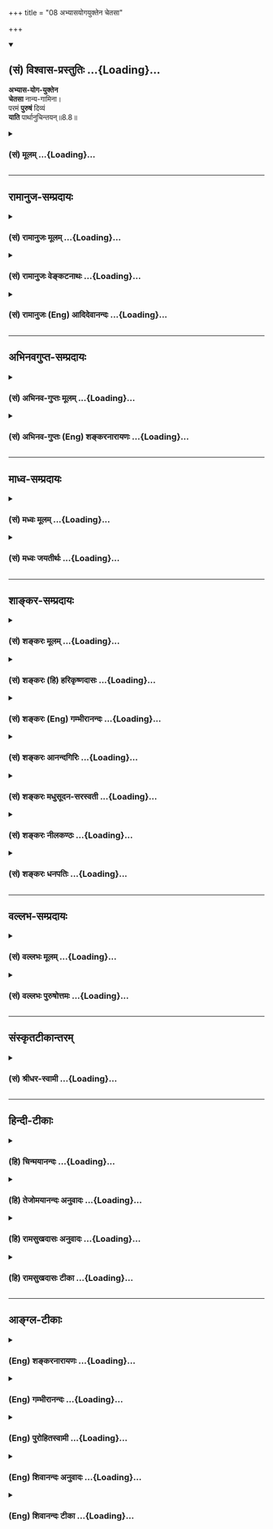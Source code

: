 +++
title = "08 अभ्यासयोगयुक्तेन चेतसा"

+++
<div class="js_include" newlevelforh1="2" title="(सं) विश्वास-प्रस्तुतिः" unfilled url="/purANam_vaiShNavam/mahAbhAratam/06-bhIShma-parva/03-bhagavad-gItA-parva/saMskRtam/vishvAsa-prastutiH/08_axara-para-brahma-yo/08_abhyAsayogayukten.md">
<details open><summary><h2>(सं) विश्वास-प्रस्तुतिः ...{Loading}...</h2></summary>

**अभ्यास-योग-युक्तेन**  
**चेतसा** नान्य-गामिना।  
परमं **पुरुषं** दिव्यं  
**याति** पार्थानुचिन्तयन्॥8.8॥
</details>
</div>
<div class="js_include collapsed" newlevelforh1="3" title="(सं) मूलम्" unfilled url="/purANam_vaiShNavam/mahAbhAratam/06-bhIShma-parva/03-bhagavad-gItA-parva/saMskRtam/mUlam/08_axara-para-brahma-yo/08_abhyAsayogayukten.md">
<details><summary><h3>(सं) मूलम् ...{Loading}...</h3></summary>

अभ्यासयोगयुक्तेन चेतसा नान्यगामिना।  
परमं पुरुषं दिव्यं याति पार्थानुचिन्तयन्।।8.8।।
</details>
</div>


_________________
## रामानुज-सम्प्रदायः
<div class="js_include collapsed" newlevelforh1="3" title="(सं) रामानुजः मूलम्" unfilled url="/purANam_vaiShNavam/mahAbhAratam/06-bhIShma-parva/03-bhagavad-gItA-parva/saMskRtam/rAmAnujaH/mUlam/08_axara-para-brahma-yo/08_abhyAsayogayukten.md">
<details><summary><h3>(सं) रामानुजः मूलम् ...{Loading}...</h3></summary>

।।8.8।। अहरहः अभ्यासयोगाभ्यां युक्ततया **नान्यगामिना चेतसा** अन्तकाले
**परमं पुरुषं दिव्यं** मां वक्ष्यमाणप्रकारं **चिन्तयन्** माम् एव
**याति** आदिभरतमृगत्वप्राप्तिवत् ऐश्वर्यविशिष्टतया मत्समानाकारो
भवति। अभ्यासो नित्यनैमित्तिकाविरुद्वेषु सर्वेषु कालेषु मनसा
उपास्यसंशीलनम् योगः तु अहरहः योगकाले अनुष्ठीयमानं यथोक्तलक्षणम् उपासनम्।

</details>
</div>
<div class="js_include collapsed" newlevelforh1="3" title="(सं) रामानुजः वेङ्कटनाथः" unfilled url="/purANam_vaiShNavam/mahAbhAratam/06-bhIShma-parva/03-bhagavad-gItA-parva/saMskRtam/rAmAnujaH/venkaTanAthaH/08_axara-para-brahma-yo/08_abhyAsayogayukten.md">
<details><summary><h3>(सं) रामानुजः वेङ्कटनाथः ...{Loading}...</h3></summary>

  
  
।।8.8।। अन्तिमप्रत्ययप्रसङ्गात्तद्धेतुतयाअनुस्मर \[8।7\] इत्युपासनं
प्रस्तुतम् तत्प्रकारभेदोऽनन्तरप्रघट्टकार्थ इत्यभिप्रायेणाहएवमिति।
गतिभेदोऽपि वक्ष्यमाणोऽनेनोपलक्षणीयः। अभ्यास --
इत्यादिश्लोकत्रयार्थमाहतत्रेति। योगशब्दस्य सम्बन्धमात्रपरत्वे
नैरर्थक्यादत्र ध्यानपरत्वं वक्तुं युक्तं तत्पुरुषाच्च
द्वन्द्वस्योभयपदार्थप्रधानत्वात्परिग्राह्यत्वमस्तीति तदाह --
अभ्यासयोगाभ्यामिति। नान्यगामिना इत्येतन्नैकादिशब्दवत् अनन्यगामिनेत्यर्थः।
अन्यत्र विषयान्तरे गन्तुं शीलं नास्येति नान्यगामि। अभ्यासयोगशब्देन
प्राचीनचिन्तनस्योक्तत्वात्अनुचिन्तयन् इत्येतदन्तिमस्मृतिपरमिति
प्रदर्शनायअन्तकाल इत्युक्तम्। चिन्तनस्य ध्यानस्य च पुरुष एवात्र कर्म स च
परमशब्देन विशेषितत्वादीश्वर एवेत्यभिप्रायेणमामित्यादि पदद्वयम्। दिव्यम्
इत्यस्य सूर्यमण्डले स्थितमितिशङ्करोक्तं निर्मूलम्आदित्यवर्णं तमसः
परस्तात् \[8।9\] इति वक्ष्यमाणविरुद्धं चेत्यभिप्रायेणाह --
वक्ष्यमाणप्रकारमिति। अनन्तरश्लोकद्वयेनेति शेषः।
कथमैश्वर्यार्थिनोऽनपेक्षितपरमपुरुषप्राप्तिः फलतयोच्यते इत्यत्राह --
आदिभरतेति। अन्तकाले
स्मर्यमाणभोगप्रदानोपयुक्ताकारविशिष्टपरमपुरुषसमानैश्वर्यप्राप्तिरिह
परमपुरुषप्राप्तिः। तत्साम्यापत्तिरेव हि तत्प्राप्तितयायं यम् \[8।6\] इति
श्लोकेनोदाहृतेति भावः। आरम्भणसंशीलनं पुनः पुनरभ्यासः इति
वाक्यकारवचनानुरोधेनाभ्यासशब्दार्थमाह -- अभ्यास इति। पुनःपुनरिति
वचनान्मध्येऽवश्यम्भाविभिः कैश्चिद्व्यवधानं
सूचितमित्यभिप्रायेणोक्तंनित्यनैमित्तिकाविरुद्धेष्विति। सर्वेषु कालेष्विति
न केवलं योगकाले तदातनस्य शीलनस्य योगशब्देनोपात्तत्वादिति भावः।
आरम्भणमालम्बनम् तच्चात्रोपास्यशब्देन व्याख्यातम्।
योगशब्देनात्राङ्गिस्वरूपमुच्यत इत्यभिप्रायेणाह -- योगस्त्विति। यथोक्तमिति
अत्यर्थप्रियविशदतमप्रत्यक्षतापन्नमित्यर्थः।  
  

</details>
</div>
<div class="js_include collapsed" newlevelforh1="3" title="(सं) रामानुजः (Eng) आदिदेवानन्दः" unfilled url="/purANam_vaiShNavam/mahAbhAratam/06-bhIShma-parva/03-bhagavad-gItA-parva/saMskRtam/rAmAnujaH/english/AdidevAnandaH/08_axara-para-brahma-yo/08_abhyAsayogayukten.md">
<details><summary><h3>(सं) रामानुजः (Eng) आदिदेवानन्दः ...{Loading}...</h3></summary>

8.8 Contemplating on Me, the Supreme Divine Person, in the way to be specified further, at the last moment, with a mind trained by constant practice and Yoga, and not moving towards anything else, one reaches Me alone, i.e., attains a form similar to that of Mine, by virtue of the attributes of enjoyment and the prosperity contemplated upon, like the royal sage Bharata who acired the form of a deer on account of contemplating on it at the last moment. Abhyasa is the training of the mind to be often in touch with the object of meditation at all times without obstruction to the performance of the prescribed periodical and occasional rituals. Yoga is the meditation practised day by day at the time of Yoga practice in the manner prescribed.

</details>
</div>


_________________
## अभिनवगुप्त-सम्प्रदायः
<div class="js_include collapsed" newlevelforh1="3" title="(सं) अभिनव-गुप्तः मूलम्" unfilled url="/purANam_vaiShNavam/mahAbhAratam/06-bhIShma-parva/03-bhagavad-gItA-parva/saMskRtam/abhinava-guptaH/mUlam/08_axara-para-brahma-yo/08_abhyAsayogayukten.md">
<details><summary><h3>(सं) अभिनव-गुप्तः मूलम् ...{Loading}...</h3></summary>

।।8.8।। अभ्यासेति। अनुचिन्तयन् इति -- शरीरभेदानन्तरं निवृत्तकलेवरकृतव्यथः
पश्चाद्भगवन्तं चिन्तयन्निति।

</details>
</div>
<div class="js_include collapsed" newlevelforh1="3" title="(सं) अभिनव-गुप्तः (Eng) शङ्करनारायणः" unfilled url="/purANam_vaiShNavam/mahAbhAratam/06-bhIShma-parva/03-bhagavad-gItA-parva/saMskRtam/abhinava-guptaH/english/shankaranArAyaNaH/08_axara-para-brahma-yo/08_abhyAsayogayukten.md">
<details><summary><h3>(सं) अभिनव-गुप्तः (Eng) शङ्करनारायणः ...{Loading}...</h3></summary>

8.8 Abhyasa-etc., He, who is engaged in the after-reflection : he who
reflects on the Bhagavat after the pain created by the body has ended
following the break of \[his connection with\] the body.

</details>
</div>


_________________
## माध्व-सम्प्रदायः
<div class="js_include collapsed" newlevelforh1="3" title="(सं) मध्वः मूलम्" unfilled url="/purANam_vaiShNavam/mahAbhAratam/06-bhIShma-parva/03-bhagavad-gItA-parva/saMskRtam/madhvaH/mUlam/08_axara-para-brahma-yo/08_abhyAsayogayukten.md">
<details><summary><h3>(सं) मध्वः मूलम् ...{Loading}...</h3></summary>

।।8.8।। सदा तद्भावभावितत्वं स्पष्टयति -- अभ्यासेति। अभ्यास एव
योगोऽभ्यासयोगः। दिव्यं पुरुषं पुरिशयं पूर्णं च स वा अयं पुरुषः सर्वासु
पूर्षु पुरिशयो नैनेन किञ्चनानावृतं नैनेन किञ्चनासंवृतम् \[बृ.उ.2।5।18\]
इति श्रुतेः। दिव्यं सृष्ट्यादिक्रीडायुक्तम्। दिवु क्रीडा --
\[धा.पा.4।1\] इति धातोः।

</details>
</div>
<div class="js_include collapsed" newlevelforh1="3" title="(सं) मध्वः जयतीर्थः" unfilled url="/purANam_vaiShNavam/mahAbhAratam/06-bhIShma-parva/03-bhagavad-gItA-parva/saMskRtam/madhvaH/jayatIrthaH/08_axara-para-brahma-yo/08_abhyAsayogayukten.md">
<details><summary><h3>(सं) मध्वः जयतीर्थः ...{Loading}...</h3></summary>

।।8.8।। कुतोऽयमर्थः इत्यत उत्तरत्रैवमेव व्याख्यानादिति भावेनाह --
**सदे**ति। द्वन्द्वादिशङ्काव्युदासार्थमाह -- **अभ्यास एवे**ति।
अभ्यासातिरिक्तस्य योगत्य प्रकृतोपयोगिनोऽभावादिति भावः। पुरुषश्चाधिदैवतम्
\[8।4\] इति प्रकृतो हिरण्यगर्भोऽत्रोच्यत इति प्रतीतिनिरासार्थमाह
**दिव्यमि**ति। दिव्यत्वेन विशेषणात् ईश्वर एवायमित्यथः। पॄ पालनपूरणयोः
\[धा.पा.3।4\] इत्यतःविदिपूरोश्च इति कुषन्प्रत्ययविधानात् पूर्णं चेति
सिध्यति। सर्वासु पूर्षु वर्तमान इति स्वरूपानुवादेन पुरुष इति विधेयम्।
तस्य व्याख्यानं पुरिशय इत्यादि। आवरणमन्तर्व्याप्तिः। संवरणं
बहिराच्छादनम्। ननु दिवि भवो दिव्यः स च सूर्यमण्डलस्थत्वाद्धिरण्यगर्भोऽपि
भवतीति कश्चित् (शं.) अत आह -- **दिव्यमि**ति। औणादिको यक्प्रत्ययः।
परममिति विशेषणादिति भावः।

</details>
</div>


_________________
## शाङ्कर-सम्प्रदायः
<div class="js_include collapsed" newlevelforh1="3" title="(सं) शङ्करः मूलम्" unfilled url="/purANam_vaiShNavam/mahAbhAratam/06-bhIShma-parva/03-bhagavad-gItA-parva/saMskRtam/shankaraH/mUlam/08_axara-para-brahma-yo/08_abhyAsayogayukten.md">
<details><summary><h3>(सं) शङ्करः मूलम् ...{Loading}...</h3></summary>

।।8.8।। --,**अभ्यासयोगयुक्तेन** मयि चित्तसमर्पणविषयभूते एकस्मिन्
तुल्यप्रत्ययावृत्तिलक्षणः विलक्षणप्रत्ययानन्तरितः अभ्यासः स,चाभ्यासो
योगः तेन युक्तं तत्रैव व्यापृतं योगिनः चेतः तेन **चेतसा नान्यगामिना** न
अन्यत्र विषयान्तरे गन्तुं शीलम् अस्येति नान्यगामि तेन नान्यगामिना
**परमं** निरतिशयं **पुरुषं दिव्यं** दिवि सूर्यमण्डले भवं **याति** गच्छति
हे **पार्थ अनुचिन्तयन्** शास्त्राचार्योपदेशम् अनुध्यायन् इत्येतत्।। किं
विशिष्टं च पुरुषं याति इति उच्यते --,

</details>
</div>
<div class="js_include collapsed" newlevelforh1="3" title="(सं) शङ्करः (हि) हरिकृष्णदासः" unfilled url="/purANam_vaiShNavam/mahAbhAratam/06-bhIShma-parva/03-bhagavad-gItA-parva/saMskRtam/shankaraH/hindI/harikRShNadAsaH/08_axara-para-brahma-yo/08_abhyAsayogayukten.md">
<details><summary><h3>(सं) शङ्करः (हि) हरिकृष्णदासः ...{Loading}...</h3></summary>

।।8.8।। तथा --, हे पार्थ अभ्यासयोगयुक्त अनन्यगामी चित्तद्वारा अर्थात्
चित्तसमर्पणके आश्रयभूत मुझ एक परमात्मामें ही विजातीय प्रतीतियोंके
व्यवधानसे रहित तुल्य प्रतीतिकी आवृत्तिका नाम अभ्यास है वह अभ्यास ही योग
है ऐसे अभ्यासरूप योगसे युक्त उस एक ही आलम्बनमें लगा हुआ विषयान्तरमें न
जानेवाला जो योगीका चित्त है उस चित्तद्वारा शास्त्र और आचार्यके
उपदेशानुसार चिन्तन करता हुआ योगी परम निरतिशय -- दिव्य पुरुषको -- जो
आकाशस्थ सूर्यमण्डलमें परम पुरुष है -- उसको प्राप्त होता है।

</details>
</div>
<div class="js_include collapsed" newlevelforh1="3" title="(सं) शङ्करः (Eng) गम्भीरानन्दः" unfilled url="/purANam_vaiShNavam/mahAbhAratam/06-bhIShma-parva/03-bhagavad-gItA-parva/saMskRtam/shankaraH/english/gambhIrAnandaH/08_axara-para-brahma-yo/08_abhyAsayogayukten.md">
<details><summary><h3>(सं) शङ्करः (Eng) गम्भीरानन्दः ...{Loading}...</h3></summary>

8.8 Partha, O son of Prtha; anu-cintayan, by meditating, i.e.
contemplating in accordance with (anu) the instruction of teachers and
scriptures; cestasa, with a mind; abhyasa-yogayuktena, engaged in the
yoga of practice-abhyasa, practice, consists in the repetition of the
same kind of thought, uninterupted by any contrary idea, with regard to
Me who am the object of concentration of the mind; that practice itself
is yoga; the mind of a yogi is engrossed (yuktam) in that itself; with a
mind that is such, and na anya-gamina, which does not stray away to
anything else which is not inclined to go away to any other object;
yati, one reaches; the paramam, supreme, unsurpassed; purusam, Person;
divyam, existing in the effulgent region (divi), in the Solar Orb. And,
to what kind of a Person does he go; This is being stated:

</details>
</div>
<div class="js_include collapsed" newlevelforh1="3" title="(सं) शङ्करः आनन्दगिरिः" unfilled url="/purANam_vaiShNavam/mahAbhAratam/06-bhIShma-parva/03-bhagavad-gItA-parva/saMskRtam/shankaraH/AnandagiriH/08_axara-para-brahma-yo/08_abhyAsayogayukten.md">
<details><summary><h3>(सं) शङ्करः आनन्दगिरिः ...{Loading}...</h3></summary>

।।8.8।। इतश्च पूर्वश्लोकोक्तार्थानुष्ठायी भगवन्तमन्तकाले प्राप्नोतीत्याह
-- **किञ्चेति।** अभ्यासं विभजते -- **मयीति।** नहि चित्तसमर्पणस्य
विषयभूतं भगवतोऽर्थान्तरं वस्तु सदस्तीति मन्वानो विशनष्टि --
**चित्तेति।** अन्तरालकालेऽपि विजातीयप्रत्ययेषु विच्छिद्य विच्छिद्य
जायमानेष्वपि सजातीयप्रत्ययावृत्तिरयोगिनोऽपि स्यादित्याशङ्क्याह --
**विलक्षणेति।** अभ्यासाख्येन योगेन युक्तत्वं चेतसो विवृणोति --
**तत्रैवेति।** तृतीयया परामृष्टोऽभ्यासयोगः सप्तम्यापि परामृश्यते। ननु
(तु) प्राकृतानां चेतस्तथेत्याशङ्क्य विशिनष्टि -- **योगिन
इति। ,तच्चेच्चेतो विषयान्तरं परामृशेन्न तर्हि परमपुरुषार्थप्राप्तिहेतुः
स्यादित्याशङ्क्याह --** नान्यगामिनेति। **प्रामादिकं
विषयान्तरपारवश्यमभ्यनुज्ञातुं ताच्छील्यप्रत्ययस्तेन
तात्पर्यादपरामृष्टार्थान्तरेण परमपुरुषनिष्ठेनेत्यर्थः। तदेव पुरुषस्य
निरतिशयत्वं यदपरामृष्टाखिलानर्थत्वमनतिशयानन्दत्वं तच्च प्रागेव
व्याख्यातं नेह व्याख्यानमपेक्षते। यश्चासावादित्ये इत्यादिश्रुतिमनुसृत्याह
--** दिवीति। **तत्र विशेषतोऽभिव्यक्तिरेव भवनम्। पूर्वोक्तेन चेतसा
यथोक्तं पुरुषमनुचिन्तयन्याति तमेवेति संबन्धः।
अनुचिन्तयन्नित्यत्रानुशब्दार्थं व्याचष्टे --** शास्त्रेति।
**चिन्तयन्निति व्याकरोति --** ध्यायन्निति।

</details>
</div>
<div class="js_include collapsed" newlevelforh1="3" title="(सं) शङ्करः मधुसूदन-सरस्वती" unfilled url="/purANam_vaiShNavam/mahAbhAratam/06-bhIShma-parva/03-bhagavad-gItA-parva/saMskRtam/shankaraH/madhusUdana-sarasvatI/08_axara-para-brahma-yo/08_abhyAsayogayukten.md">
<details><summary><h3>(सं) शङ्करः मधुसूदन-सरस्वती ...{Loading}...</h3></summary>

।।8.8।। तदेवं सप्तानामपि प्रश्नानामुत्तरमुक्त्वा प्रयाणकाले
भगवदनुस्मरणस्य भगवत्प्राप्तिलक्षणं फलं विवरीतुमारभते -- अभ्यासः
सजातीयप्रत्ययप्रवाहो मयि विजातीयप्रत्ययानन्तरितः षष्ठे प्राग्व्याख्यातः
स एव योगः समाधिस्तेन युक्तं तत्रैव व्यापृतमात्माकारवृत्तीतरवृत्तिशून्यं
यच्चेतस्तेन चेतसाऽभ्यासपाटवेन नान्यगामिना नान्यत्र विषयान्तरे
निरोधप्रयत्नं विनापि गन्तुं शीलमस्येति परमं निरतिशयं पुरुषं पूर्णं
दिव्यं दिवि द्योतनात्मन्यादित्ये भवंयश्चासावादित्ये इति श्रुतेः याति
गच्छति। हे,पार्थ अनुचिन्तयन् शास्त्राचार्योपदेशमनुध्यायन्।

</details>
</div>
<div class="js_include collapsed" newlevelforh1="3" title="(सं) शङ्करः नीलकण्ठः" unfilled url="/purANam_vaiShNavam/mahAbhAratam/06-bhIShma-parva/03-bhagavad-gItA-parva/saMskRtam/shankaraH/nIlakaNThaH/08_axara-para-brahma-yo/08_abhyAsayogayukten.md">
<details><summary><h3>(सं) शङ्करः नीलकण्ठः ...{Loading}...</h3></summary>

।।8.8।। एतदेव श्लोकत्रयेण विवृणोति -- **अभ्यासेति।** अभ्यासयोगयुक्तेनतत्र
स्थितौ यत्नोऽभ्यासः इति सूत्रितोभ्यासः तत्र ध्येये वस्तुनि चित्तस्य
स्थिरीकरणार्थो यतः। सच विजातीयप्रत्ययानन्तरितसजातीयप्रत्ययप्रवाहीकरणरूपः
सोऽत्राभ्यासः। तत्र भाव्यो विषयः सिद्धः विष्णुप्रतिमादिर्विराडादिर्वा।
असिद्धस्तु मानसप्रतिमादिः। तत्रासिद्धे मनसः प्रतिमाकारतासंपादने तत्र
स्थैर्यसंपादने चेति विषयभेदाद्विगुणो यत्नः कर्तव्यो भवति। सिद्धे तु
चित्तस्थिरीकरणार्थ एक एव यत्नः। तत्र यथा स्वतः स्वच्छः स्फटिको
जपाकुसुमोपरागाल्लोहितः स्फटिक इति तत्र लौहित्याध्यासः
तत्प्राबल्यात्तत्रैव स्फटिकधीप्रमोषे पद्मरागत्वाध्यासः पद्मरागेऽपि
चन्द्रिकायामिन्द्रनीलत्वाध्यासस्तत्रैव तदानीमेव किंचिद्दूरस्थे
निहीनोपलत्वाध्यास इत्युत्तरोत्तराध्यासक्रमेण शुद्ध एक एव स्फटिकः
पञ्चविधो भवति। एवं स्वतःशुद्धं चैतन्यं मायोपरागात्तदेवेश्वरः
मायाप्राबल्ये तस्यैवेश्वरत्वांशप्रमोषे तत्रैव सूत्रात्माध्यासः
सूत्रेऽप्यज्ञानदार्ढ्याद्विराडध्यासः ततएव विराडेकदेशेषु शरीरादिषु
आत्मत्वभ्रमः तत्र यथा घटान्तर्गतः प्रदीपो घटमात्रं भासयति
घटच्छिद्राद्बहिर्गतः किंचित्स्वप्रभया संसृष्टं विषयमवभासयति सर्वात्मना
घटाद्बहिर्गतस्तु कृत्स्नं भवनोदरवर्ति पदार्थजातं प्रकाशयति
तद्वद्देहान्तर्गता चितिर्देहमात्रं भासयति
देहच्छिद्राच्चक्षुरादेर्बहिर्गता सती तत्संनिकृष्टं कंचिद्विषंय
रूपादिकमवभासयति सर्वात्मना गुरूक्तयुक्त्या देहकृतपरिच्छेदाभिमाने त्यक्ते
त्वपरिच्छिन्ना सती कृत्स्नं विराडात्मानमवभासयति। यथोक्तं
बाह्यग्रन्थेष्वपिमणिहुतवहतारासोमसूर्यादयोऽपि क्षितिविषयमिहाल्पं
बाह्यमुद्योतयन्ति। सहजलयसमुत्थं द्योतयेज्ज्योतिरन्तस्त्रिभुवनमपि
सूक्ष्मस्थूलभेदक्रमेण। इति। सहजलयसमुत्थं सहजः स्वाभाविको
देहकृतपरिच्छेदाभिमानस्तस्य लयमात्रादेव उत्थितं क्रमेण संकल्पक्रमेण
सदीक्षणमात्राभिनिर्वृत्तत्वात्सर्वस्य प्राक्संकल्पादसत्त्वात्। तथा च
श्रुतिःस यदि पितृलोककामो भवति संकल्पादेवास्य पितरः समुत्तिष्ठन्ति
इति। दोषनिमित्तं रूपादयो विषयाः संकल्पकृताः इत्यक्षपादसूत्राच्च। दोषा
रागादयः। तदेवं प्रकाशमाने विराजिअहमेवेदं सर्वोऽस्मीति मन्यते सोऽस्य परमो
लोकः इति शास्त्रप्रामाण्यादुपासकेन गृहीतोऽहंग्रहो यद्यपि
वस्तुतत्त्वापेक्षया भ्रान्तिरूपस्तथापि स्वाभाविकाद्देहाहंग्रहात्सत्यरूपः
यथा स्फटिके हीनोपलत्वग्रहापेक्षया इन्द्रनीलत्वग्रहस्तद्वत्। यथाच स्फटिके
प्रणिधीयमानं चक्षुरुत्तरोत्तरपाटवविवृद्धान्विद्रनीलत्वं बाधित्वा
पद्मरागत्वं तद्बाधेन लोहितस्फटिकत्वं तद्बाधेन शुद्धत्वं चावगच्छति एवं
गुरूक्तयुक्त्या प्रत्यगात्मनि प्रणिधीयमानं मनोऽस्य बाह्यं बाह्यं
रूपमपोह्य आन्तरे आन्तरे अवतिष्ठते। चरमं विशुद्धं रूपं प्राप्य तु स्वयमेव
विलीयते। यथोक्तंयेन त्यजसि तत्त्यज इति। येन,मनसा त्यजसि विराडादिभावं
तदपि मनस्त्यजेत्यर्थः। तदेवं व्यवहारापेक्षया सिद्धेषु
विराट्सूत्रान्तर्यामिषु मनसः स्थिरीकरणार्थो यत्नोऽभ्यासस्तत्फलभूतो योगः
समाधिर्ध्येयवस्तुन्येव चेतसः स्थैर्यं तेन गुणेन युक्तं यच्चेतस्तेन।
नान्यगामिना अनन्यगामिना। नैकधेतिवत्समासः। तेन चेतसा परमं सर्वोत्कृष्टं
पुरुषं निरस्ताशेषदोषम्। यत्सर्वेषां पुरस्तात्सर्वान्पाप्मन
औषत्तस्मात्पुरुषः इति निर्वचनात्। दिव्यं द्योतमानमनुचिन्तयन्नहमेव
भगवान्सर्वात्मा वासुदेव इति सततमाचार्योपदेशमनुध्यायन् तमेव
नदीसमुद्रन्यायेन याति हे पार्थ। तथा च श्रुतिःयथा नद्यः स्यन्दमानाः
समुद्रेऽस्तं गच्छन्ति नामरूपे विहाय। तथा विद्वान्पुण्यपापे विधूय
परात्परं पुरुषमुपैति दिव्यम् इति। परात्सूत्रात् परमन्तर्यामिणम्।

</details>
</div>
<div class="js_include collapsed" newlevelforh1="3" title="(सं) शङ्करः धनपतिः" unfilled url="/purANam_vaiShNavam/mahAbhAratam/06-bhIShma-parva/03-bhagavad-gItA-parva/saMskRtam/shankaraH/dhanapatiH/08_axara-para-brahma-yo/08_abhyAsayogayukten.md">
<details><summary><h3>(सं) शङ्करः धनपतिः ...{Loading}...</h3></summary>

।।8.8।। किंच चित्तादिसमर्पणविषयभूते एकस्मिन्मयि वासुदेवे
विजातीयप्रत्ययानन्तरितः सजातीयप्रत्ययावृत्तिलक्षणोऽभ्यासः सचासौ योगः
समाधिस्तेन युक्तं तत्रैव व्यापृतम्।
प्रत्ययावृत्तिव्यापाराविष्टमितियावत्। तेन योगिनश्चेतसाऽनन्यगामिना
नान्यस्मिन्विषये गन्तुं शीलमस्य तेन अभ्यासयोगादनन्यगामितां तत्फलभूतां
प्राप्तेनेत्याशयः। परमं निरतिशयं पुरुषं पूर्ण दिव्यं द्योतमाने सूर्ये
भवं यथा शास्त्राचार्योपदेशमनुध्यायन् याति गच्छिति मत्प्राप्त्यर्थं
मय्यभ्यासयोगयुक्तेनानन्यगामिना चेतसा परमं दिव्यं पुरुषं वासुदेवं
मामनुचिन्तय मच्चिन्तनं हि तव सलभमिति ध्वनयन्नाह -- हे पार्थेति।

</details>
</div>


_________________
## वल्लभ-सम्प्रदायः
<div class="js_include collapsed" newlevelforh1="3" title="(सं) वल्लभः मूलम्" unfilled url="/purANam_vaiShNavam/mahAbhAratam/06-bhIShma-parva/03-bhagavad-gItA-parva/saMskRtam/vallabhaH/mUlam/08_axara-para-brahma-yo/08_abhyAsayogayukten.md">
<details><summary><h3>(सं) वल्लभः मूलम् ...{Loading}...</h3></summary>

।।8.8 -- 8.9।। एवं सप्तप्रश्नानामुत्तरं निरूप्य प्रयाणकाले योगिनां
ज्ञानिनां भक्तानां च तत्तत्स्वरूपप्राप्त्यात्मकं फलमाह -- अभ्यासयोगेति।
नान्यगामिना विषयाद्यगामिना(अक्षराद्यगामिना)ऽनुचिन्तयन्परमं पुरुषं
नारायणं दिव्यं सूर्यस्थं याति तमेव विशिनष्टि --,कविमिति। यो योगी
सर्गमर्यादाधिदेवं परमात्मानं अणोरणीयांसं समनुस्मरेत्
अणोर्जीवादप्यणुतरम्अण्वीं जीवकलां ध्यायेत् इति वाक्यात्। आदित्यवर्णं
स्वप्रकाशस्वरूपं तदन्तर्वर्त्तिरूपं वायुरूपं पुरुषसूक्तप्रतिपाद्यस्वरूपं
वा तमसः प्रकृतेः परस्तात्परतरम्।

</details>
</div>
<div class="js_include collapsed" newlevelforh1="3" title="(सं) वल्लभः पुरुषोत्तमः" unfilled url="/purANam_vaiShNavam/mahAbhAratam/06-bhIShma-parva/03-bhagavad-gItA-parva/saMskRtam/vallabhaH/puruShottamaH/08_axara-para-brahma-yo/08_abhyAsayogayukten.md">
<details><summary><h3>(सं) वल्लभः पुरुषोत्तमः ...{Loading}...</h3></summary>

  
  
।।8.8।। अथ तव तु मत्प्राप्तिर्निस्सन्दिग्धा साक्षान्मयोपदिष्टत्वात्
किन्तु मदाज्ञाव्यतिरेकेणापि येऽनन्यभावेन स्मरन्ति तेऽपि मां
प्राप्नुवन्तीत्याह -- अभ्यासेति। हे पार्थ मद्भक्त अभ्यासो
भगवत्सङ्गानुशीलनं स एव योग उपायः तद्युक्तेन नान्यगामिना
अन्यत्रोत्तमत्वज्ञानजचाञ्चल्यदोषरहितेन चेतसा दिव्यं क्रीडात्मकं परमं
पुरुषं पुरुषोत्तमभावं निर्जितचेतसा अनुचिन्तयन् भगवत्कृतस्मरणानन्तरं
चिन्तयन् स्मरन् हे पार्थ तमेव याति प्राप्नोतीत्यर्थः। पार्थेति सम्बोधनेन
पृथासम्बन्धान्मत्कृतस्मरणानन्तरस्मरणेन यथा त्वं मामाप्नोषीति बोध्यते।  
  

</details>
</div>


_________________
## संस्कृतटीकान्तरम्
<div class="js_include collapsed" newlevelforh1="3" title="(सं) श्रीधर-स्वामी" unfilled url="/purANam_vaiShNavam/mahAbhAratam/06-bhIShma-parva/03-bhagavad-gItA-parva/saMskRtam/shrIdhara-svAmI/08_axara-para-brahma-yo/08_abhyAsayogayukten.md">
<details><summary><h3>(सं) श्रीधर-स्वामी ...{Loading}...</h3></summary>

।।8.8।। संततस्मरणस्य चाभ्यासोऽन्तरङ्गसाधनमिति दर्शयन्नाह **--
अभ्यासेति।** अभ्यासः सजातीयप्रत्ययप्रवाहः स एव योग उपायस्तेन
युक्तेनैकाग्रेण अतएव नान्यं विषयं गन्तुं शीलं यस्य तेन चेतसा दिव्यं
द्योतनात्मकं परमं पुरुषं परमेश्वरमनुचिन्तयन् हे पार्थ तमेव यातीति।

</details>
</div>


_________________
## हिन्दी-टीकाः
<div class="js_include collapsed" newlevelforh1="3" title="(हि) चिन्मयानन्दः" unfilled url="/purANam_vaiShNavam/mahAbhAratam/06-bhIShma-parva/03-bhagavad-gItA-parva/hindI/chinmayAnandaH/08_axara-para-brahma-yo/08_abhyAsayogayukten.md">
<details><summary><h3>(हि) चिन्मयानन्दः ...{Loading}...</h3></summary>

।।8.8।। इस श्लोक में प्रयुक्त याति क्रियापद का अर्थ है जाता है। परन्तु
यह परम पुरुष को जाना या प्राप्त होना मृत्यु के पश्चात् ही नहीं समझना
चाहिए। मृत्यु से तात्पर्य अहंकार के नाश से है जिसका उपाय है ध्यानाभ्यास।
इस श्लोक का प्रयोजन यह दर्शाना है कि परिच्छिन्न अहंकार के लुप्त होने पर
कोई भी साधक मुक्त पुरुष के रूप में इसी जीवन में सदा स्वस्वरूप में स्थित
रहकर जी सकता है। जो व्यक्ति जगत् में अस्थायी यात्री के रूप में और न कि
स्थायी निवासी बनकर उपर्युक्त जीवन पद्धति के अनुसार जीता है और
नित्यनिरन्तर आत्मचिन्तन का अभ्यास करता है वह निश्चय ही ध्यान में एकाग्र
हो जाता है। वास्तव में यह वेदोपदिष्ट प्रार्थना और उपासना का तथा पुराणों
में वर्णित भक्ति और प्रपत्ति (शरणागति) की साधनाओं का ही स्पष्टीकरण है
जबकि पूर्व श्लोक में जो उपदेश है वह धर्म के व्यावहारिक स्वरूप का है
अर्थात् अपने कार्यक्षेत्र में ही संन्यास के स्वरूप का है। इस अभ्यासयोग के
फलस्वरूप भक्त को चित्त की एकाग्रता प्राप्त होती है जो बुद्धि को सुगठित
करने में उपयोगी होती है। ऐसे अन्तःकरण के आत्म साक्षात्कार के योग्य हो
जाने पर आत्मा की अनुभूति सहज सिद्ध हो जाती है। निरन्तर चिन्तन से हे
पार्थ साधक परम दिव्य पुरुष को प्राप्त होता है। यह नियम न केवल परम पुरुष
की प्राप्ति के विषय में सत्य प्रमाणित है वरन् किसी भी वस्तु के लिए यह
समान रूप से लागू होता है। इससे इस श्लोक का गूढ़ार्थ स्पष्ट हो जाता है।
यदि साधक सर्वसाधन सम्पन्न हो तो आत्मा का अनुभव तथा उसमें दृढ़ निष्ठा इसी
वर्तमान जीवन में ही प्राप्त की जा सकती है। यहाँ प्रयुक्त अनुचिन्तयन् शब्द
साभिप्राय है। ध्येयविषयक सजातीय वृत्ति प्रवाह को चिन्तन या ध्यान कहते
हैं। अनु उपसर्ग का अर्थ है निरन्तर। अत यहाँ दिव्य पुरुष को निरन्तर
चिन्तन करने का उपदेश दिया गया है। वह ध्येय पुरुष किन गुणों से विशिष्ट है
भगवान् कहते हैं --

</details>
</div>
<div class="js_include collapsed" newlevelforh1="3" title="(हि) तेजोमयानन्दः अनुवादः" unfilled url="/purANam_vaiShNavam/mahAbhAratam/06-bhIShma-parva/03-bhagavad-gItA-parva/hindI/tejomayAnandaH/anuvAdaH/08_axara-para-brahma-yo/08_abhyAsayogayukten.md">
<details><summary><h3>(हि) तेजोमयानन्दः अनुवादः ...{Loading}...</h3></summary>

।।8.8।। हे पार्थ ! अभ्यासयोग से युक्त अन्यत्र न जाने वाले चित्त से
निरन्तर चिन्तन करता हुआ (साधक) परम दिव्य पुरुष को प्राप्त होता है।।

</details>
</div>
<div class="js_include collapsed" newlevelforh1="3" title="(हि) रामसुखदासः अनुवादः" unfilled url="/purANam_vaiShNavam/mahAbhAratam/06-bhIShma-parva/03-bhagavad-gItA-parva/hindI/rAmasukhadAsaH/anuvAdaH/08_axara-para-brahma-yo/08_abhyAsayogayukten.md">
<details><summary><h3>(हि) रामसुखदासः अनुवादः ...{Loading}...</h3></summary>

।।8.8।। हे पृथानन्दन ! अभ्यासयोगसे युक्त और अन्यका चिन्तन न करनेवाले
चित्तसे परम दिव्य पुरुषका चिन्तन करता हुआ (शरीर छोड़नेवाला मनुष्य) उसीको
प्राप्त हो जाता है।

</details>
</div>
<div class="js_include collapsed" newlevelforh1="3" title="(हि) रामसुखदासः टीका" unfilled url="/purANam_vaiShNavam/mahAbhAratam/06-bhIShma-parva/03-bhagavad-gItA-parva/hindI/rAmasukhadAsaH/TIkA/08_axara-para-brahma-yo/08_abhyAsayogayukten.md">
<details><summary><h3>(हि) रामसुखदासः टीका ...{Loading}...</h3></summary>

।।8.8।।***व्याख्या --***\[सातवें अध्यायके अट्ठाईसवें श्लोकमें जो
सगुणनिराकार परमात्माका वर्णन हुआ था उसीको यहाँ आठवें नवें और दसवें
श्लोकमें विस्तारसे कहा गया है। \]  
  
**'अभ्यासयोगयुक्तेन'--** इस पदमें अभ्यास और योग -- ये दो शब्द आये हैं।
संसारसे मन हटाकर परमात्मामें बारबार मन लगानेका नाम अभ्यास है और समताका
नाम योग है-- '**समत्वं योग उच्यते'** (गीता 2। 48)। अभ्यासमें मन लगनेसे
प्रसन्नता होती है और मन न लगनेसे खिन्नता होती है। यह अभ्यास तो है पर
अभ्यासयोग नहीं है। अभ्यासयोग तभी होगा जब प्रसन्नता और खिन्नता -- दोनों
ही न हों। अगर चित्तमें प्रसन्नता और खिन्नता हो भी जायँ तो भी उनको
महत्त्व न दे केवल अपने लक्ष्यको ही महत्त्व दे। अपने लक्ष्यपर दृढ़ रहना
भी योग है। ऐसे योगसे युक्त चित्त हो।

</details>
</div>


_________________
## आङ्ग्ल-टीकाः
<div class="js_include collapsed" newlevelforh1="3" title="(Eng) शङ्करनारायणः" unfilled url="/purANam_vaiShNavam/mahAbhAratam/06-bhIShma-parva/03-bhagavad-gItA-parva/english/shankaranArAyaNaH/08_axara-para-brahma-yo/08_abhyAsayogayukten.md">
<details><summary><h3>(Eng) शङ्करनारायणः ...{Loading}...</h3></summary>

8.8. He, who is engaged in the after-reflection (who meditates) on the Supreme Divine Soul with his mind, remaining fixed in the practice-Yoga and \[hence\] passing over no other object - that person attains \[that Supreme\], O son of Prtha !

</details>
</div>
<div class="js_include collapsed" newlevelforh1="3" title="(Eng) गम्भीरानन्दः" unfilled url="/purANam_vaiShNavam/mahAbhAratam/06-bhIShma-parva/03-bhagavad-gItA-parva/english/gambhIrAnandaH/08_axara-para-brahma-yo/08_abhyAsayogayukten.md">
<details><summary><h3>(Eng) गम्भीरानन्दः ...{Loading}...</h3></summary>

8.8 O son of Prtha, by meditating with a mind which is engaged in the yoga of practice and which does not stray away to anything else, one reaches the supreme Person existing in the effulgent region.

</details>
</div>
<div class="js_include collapsed" newlevelforh1="3" title="(Eng) पुरोहितस्वामी" unfilled url="/purANam_vaiShNavam/mahAbhAratam/06-bhIShma-parva/03-bhagavad-gItA-parva/english/purohitasvAmI/08_axara-para-brahma-yo/08_abhyAsayogayukten.md">
<details><summary><h3>(Eng) पुरोहितस्वामी ...{Loading}...</h3></summary>

8.8 He whose mind does not wander, and who is engaged in constant meditation, attains the Supreme Spirit.

</details>
</div>
<div class="js_include collapsed" newlevelforh1="3" title="(Eng) शिवानन्दः अनुवादः" unfilled url="/purANam_vaiShNavam/mahAbhAratam/06-bhIShma-parva/03-bhagavad-gItA-parva/english/shivAnandaH/anuvAdaH/08_axara-para-brahma-yo/08_abhyAsayogayukten.md">
<details><summary><h3>(Eng) शिवानन्दः अनुवादः ...{Loading}...</h3></summary>

8.8 With the mind not moving towards any other thing, made steadfast by the method of habitual meditation, and constantly meditating, one goes to the Supreme Person, the Resplendent, O Arjuna.

</details>
</div>
<div class="js_include collapsed" newlevelforh1="3" title="(Eng) शिवानन्दः टीका" unfilled url="/purANam_vaiShNavam/mahAbhAratam/06-bhIShma-parva/03-bhagavad-gItA-parva/english/shivAnandaH/TIkA/08_axara-para-brahma-yo/08_abhyAsayogayukten.md">
<details><summary><h3>(Eng) शिवानन्दः टीका ...{Loading}...</h3></summary>

8.8 अभ्यासयोगयुक्तेन (with the mind made) steadfast by the method of habitual meditation; चेतसा with the mind; न not; अन्यगामिना moving towards any other thing; परमम् Supreme; पुरुषम् Purusha; दिव्यम् the resplendent; याति goes; पार्थ O Partha; अनुचिन्तयन्
meditating.Commentary Abhyasa means practice. Practice is the constant repetition of one idea of God. In the practice of meditation Vijatiya Vrittis (worldly thoughts or thoughts of a type different from the object of meditation) are shut out and there is Sajatiya Vrittipravaha
(continous flow of thoughts of the Self or the Absolute alone). This is Abhyasa. Abhyasa is Yoga. This will terminate in Nirvikalpa Samadhi. The Yogi with Samahita Chitta (eanimity of mind) attains Paramatman or the Supreme Soul. Just as the rivers abandoning their names and forms because one with the ocean; so also the sage or the Vidvan; being liberated from names and forms; and virtue and vice; becomes identical with the Supreme Self.The most vital factor in this practice is regularity. Be regular in your meditation. You will soon reach the goal.Purusham Divyam The resplendent; transcendental Being or the Inner Ruler (Antaryamin) in the solar orb.He who meditates constantly without allowing the mind to wander among the sensual objects; in accordance with the instructions of the scriptures and the perceptor reaches the Supreme Purusha.

</details>
</div>
